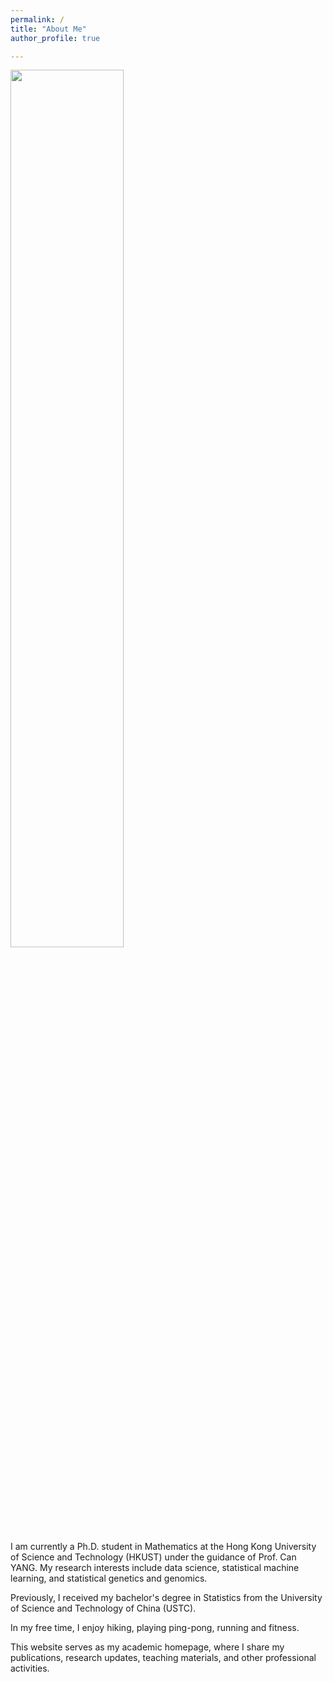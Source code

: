 ```yaml
---
permalink: /
title: "About Me"
author_profile: true

---
```

<img src="scene.jpeg" alt="" style="width:60%;"/>

I am currently a Ph.D. student in Mathematics at the Hong Kong University of Science and Technology (HKUST) under the guidance of Prof. Can YANG. My research interests include data science, statistical machine learning, and statistical genetics and genomics.

Previously, I received my bachelor's degree in Statistics from the University of Science and Technology of China (USTC). 

In my free time, I enjoy hiking, playing ping-pong, running and fitness.

This website serves as my academic homepage, where I share my publications, research updates, teaching materials, and other professional activities.

